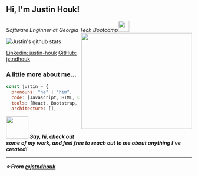 <h2> Hi, I'm Justin Houk!</h2>
<p><em>Software Enginner at Georgia Tech Bootcamp</a><img src="https://media.giphy.com/media/fYSnHlufseco8Fh93Z/giphy.gif" width="30">
<img align="right" width="300" height="260" src="https://media4.giphy.com/media/M9kgjEsLG6LMbYC9dl/giphy.gif?cid=ecf05e47jatos0vhwmglvj05kmse7rx5ootbmr8rveasozrg&rid=giphy.gif&ct=g">
  
</em></p>

![Justin's github stats](https://github-readme-stats.vercel.app/api?username=jstndhouk&theme=blue-green)

[Linkedin: justin-houk](https://www.linkedin.com/in/justin-houk/)
[GitHub: jstndhouk](https://www.github.com/jstndhouk)


### A little more about me...  

```javascript
const justin = {
  pronouns: "he" | "him",
  code: [Javascript, HTML, CSS, ],
  tools: [React, Bootstrap, Materialize, Node.js, jquery],
  architecture: [],

```

<img src="https://media.giphy.com/media/LnQjpWaON8nhr21vNW/giphy.gif" width="60"> <em><b>Say, hi, check out some of my work, and feel free to reach out to me about anything I've created!

---

⭐️ From [@jstndhouk](https://github.com/jstndhouk)
